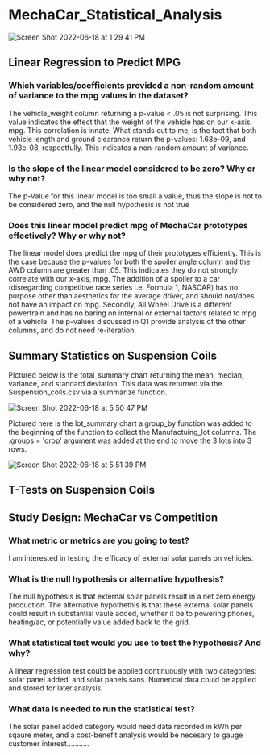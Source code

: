 # MechaCar_Statistical_Analysis


![Screen Shot 2022-06-18 at 1 29 41 PM](https://user-images.githubusercontent.com/101481759/174451814-740bb0e2-d900-43d4-b7f8-d81bb1b0d173.png)

## Linear Regression to Predict MPG
### Which variables/coefficients provided a non-random amount of variance to the mpg values in the dataset? 

The vehicle_weight column returning a p-value < .05 is not surprising. This value indicates the effect that the weight of the vehicle has on our x-axis, mpg. This correlation is innate. What stands out to me, is the fact that both vehicle length and ground clearance return the p-values: 1.68e-09, and 1.93e-08, respectfully. This indicates a non-random amount of variance. 

### Is the slope of the linear model considered to be zero? Why or why not?

The p-Value for this linear model is too small a value, thus the slope is not to be considered zero, and the null hypothesis is not true


### Does this linear model predict mpg of MechaCar prototypes effectively? Why or why not?

The linear model does predict the mpg of their prototypes efficiently. This is the case because the p-values for both the spoiler angle column and the AWD column are greater than .05. This indicates they do not strongly correlate with our x-axis, mpg. The addition of a spoiler to a car (disregarding competitive race series i.e. Formula 1, NASCAR) has no purpose other than aesthetics for the average driver, and should not/does not have an impact on mpg. Secondly, All Wheel Drive is a different powertrain and has no baring on internal or external factors related to mpg of a vehicle. The p-values discussed in Q1 provide analysis of the other columns, and do not need re-iteration.

## Summary Statistics on Suspension Coils
Pictured below is the total_summary chart returning the mean, median, variance, and standard deviation. This data was returned via the Suspension_coils.csv via a summarize function.

![Screen Shot 2022-06-18 at 5 50 47 PM](https://user-images.githubusercontent.com/101481759/174459438-b20e8ec1-8e7e-42b3-8e30-3743b731acaf.png)

Pictured here is the lot_summary chart a group_by function was added to the beginning of the function to collect the Manufactuing_lot columns. The .groups = 'drop' argument was added at the end to move the 3 lots into 3 rows. 

![Screen Shot 2022-06-18 at 5 51 39 PM](https://user-images.githubusercontent.com/101481759/174459440-c05c1bee-a19d-412c-b0c8-662a633c1443.png)


## T-Tests on Suspension Coils

## Study Design: MechaCar vs Competition
### What metric or metrics are you going to test?

I am interested in testing the efficacy of external solar panels on vehicles.

### What is the null hypothesis or alternative hypothesis?

The null hypothesis is that external solar panels result in a net zero energy production. The alternative hypothethis is that these external solar panels could result in substantial vaule added, whether it be to powering phones, heating/ac, or potentially value added back to the grid.

### What statistical test would you use to test the hypothesis? And why?
A linear regression test could be applied continuously with two categories: solar panel added, and solar panels sans. Numerical data could be applied and stored for later analysis.
### What data is needed to run the statistical test?
The solar panel added category would need data recorded in kWh per sqaure meter, and a cost-benefit analysis would be necesary to gauge customer interest...........
